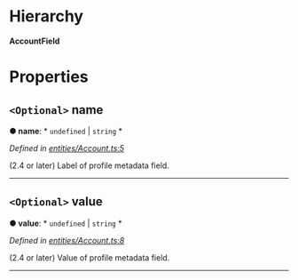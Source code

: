 

# Hierarchy

**AccountField**

# Properties

<a id="name"></a>

## `<Optional>` name

**● name**: * `undefined` &#124; `string`
*

*Defined in [entities/Account.ts:5](https://github.com/lagunehq/core/blob/ae202cb/src/entities/Account.ts#L5)*

(2.4 or later) Label of profile metadata field.

___
<a id="value"></a>

## `<Optional>` value

**● value**: * `undefined` &#124; `string`
*

*Defined in [entities/Account.ts:8](https://github.com/lagunehq/core/blob/ae202cb/src/entities/Account.ts#L8)*

(2.4 or later) Value of profile metadata field.

___

